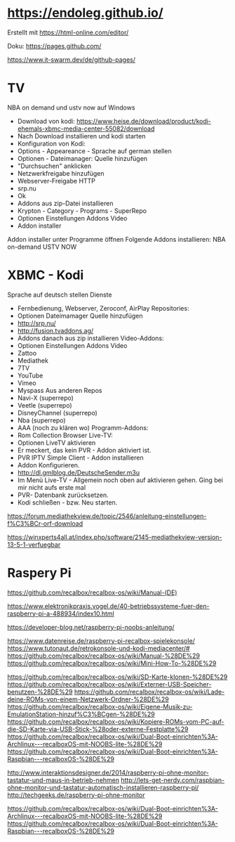# https://endoleg.github.io/
Erstellt mit https://html-online.com/editor/

Doku: https://pages.github.com/

https://www.it-swarm.dev/de/github-pages/

# TV

NBA on demand und ustv now auf Windows
- Download von kodi:
https://www.heise.de/download/product/kodi-ehemals-xbmc-media-center-55082/download
- Nach Download installieren und kodi starten
- Konfiguration von Kodi:
- Options - Appeareance - Sprache auf german stellen
- Optionen - Dateimanager: Quelle hinzufügen 
- "Durchsuchen" anklicken
- Netzwerkfreigabe hinzufügen 
- Webserver-Freigabe HTTP 
- srp.nu
- Ok
- Addons aus zip-Datei installieren
- Krypton - Category - Programs - SuperRepo
- Optionen Einstellungen Addons Video 
- Addon installer

Addon installer unter Programme öffnen
Folgende Addons installieren:
NBA on-demand
USTV NOW


# XBMC - Kodi
Sprache auf deutsch stellen
Dienste 
- Fernbedienung, Webserver, Zeroconf, AirPlay 
Repositories:
- Optionen Dateimamager Quelle hinzufügen
- http://srp.nu/
- http://fusion.tvaddons.ag/
- Addons danach aus zip installieren
Video-Addons: 
- Optionen Einstellungen Addons Video 
- Zattoo
- Mediathek
- 7TV
- YouTube
- Vimeo
- Myspass
Aus anderen Repos
- Navi-X (superrepo)
- Veetle (superrepo)
- DisneyChannel (superrepo)
- Nba (superrepo)
- AAA (noch zu klären wo)
Programm-Addons:
- Rom Collection Browser
Live-TV:
- Optionen LiveTV aktivieren
- Er meckert, das kein PVR - Addon aktiviert ist.
- PVR IPTV Simple Client - Addon installieren
- Addon Konfigurieren.
- http://dl.gmlblog.de/DeutscheSender.m3u
- Im Menü Live-TV - Allgemein noch oben auf aktivieren gehen. Ging bei mir nicht aufs erste mal
- PVR- Datenbank zurücksetzen.
- Kodi schließen - bzw. Neu starten.


https://forum.mediathekview.de/topic/2546/anleitung-einstellungen-f%C3%BCr-orf-download

https://winxperts4all.at/index.php/software/2145-mediathekview-version-13-5-1-verfuegbar

# Raspery Pi

https://github.com/recalbox/recalbox-os/wiki/Manual-(DE)

https://www.elektronikpraxis.vogel.de/40-betriebssysteme-fuer-den-raspberry-pi-a-488934/index10.html

https://developer-blog.net/raspberry-pi-noobs-anleitung/

https://www.datenreise.de/raspberry-pi-recalbox-spielekonsole/
https://www.tutonaut.de/retrokonsole-und-kodi-mediacenter/#
https://github.com/recalbox/recalbox-os/wiki/Manual-%28DE%29
https://github.com/recalbox/recalbox-os/wiki/Mini-How-To-%28DE%29

https://github.com/recalbox/recalbox-os/wiki/SD-Karte-klonen-%28DE%29
https://github.com/recalbox/recalbox-os/wiki/Externer-USB-Speicher-benutzen-%28DE%29
https://github.com/recalbox/recalbox-os/wiki/Lade-deine-ROMs-von-einem-Netzwerk-Ordner-%28DE%29
https://github.com/recalbox/recalbox-os/wiki/Eigene-Musik-zu-EmulationStation-hinzuf%C3%BCgen-%28DE%29
https://github.com/recalbox/recalbox-os/wiki/Kopiere-ROMs-vom-PC-auf-die-SD-Karte-via-USB-Stick-%28oder-externe-Festplatte%29
https://github.com/recalbox/recalbox-os/wiki/Dual-Boot-einrichten%3A-Archlinux---recalboxOS-mit-NOOBS-lite-%28DE%29
https://github.com/recalbox/recalbox-os/wiki/Dual-Boot-einrichten%3A-Raspbian---recalboxOS-%28DE%29


http://www.interaktionsdesigner.de/2014/raspberry-pi-ohne-monitor-tastatur-und-maus-in-betrieb-nehmen
http://lets-get-nerdy.com/raspbian-ohne-monitor-und-tastatur-automatisch-installieren-raspberry-pi/
http://techgeeks.de/raspberry-pi-ohne-monitor

https://github.com/recalbox/recalbox-os/wiki/Dual-Boot-einrichten%3A-Archlinux---recalboxOS-mit-NOOBS-lite-%28DE%29
https://github.com/recalbox/recalbox-os/wiki/Dual-Boot-einrichten%3A-Raspbian---recalboxOS-%28DE%29



